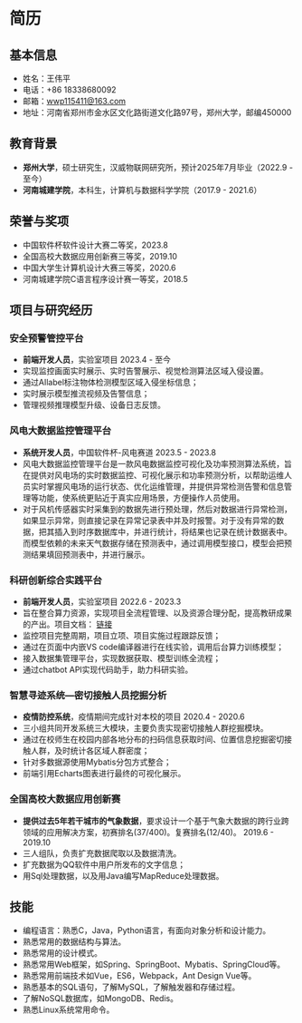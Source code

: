 # 简历

## 基本信息

- 姓名：王伟平
- 电话：+86 18338680092
- 邮箱：wwp115411@163.com
- 地址：河南省郑州市金水区文化路街道文化路97号，郑州大学，邮编450000

## 教育背景

- **郑州大学**，硕士研究生，汉威物联网研究所，预计2025年7月毕业（2022.9 - 至今）
- **河南城建学院**，本科生，计算机与数据科学学院（2017.9 - 2021.6）

## 荣誉与奖项

- 中国软件杯软件设计大赛二等奖，2023.8
- 全国高校大数据应用创新赛三等奖，2019.10
- 中国大学生计算机设计大赛三等奖，2020.6
- 河南城建学院C语言程序设计赛一等奖，2018.5

## 项目与研究经历


### 安全预警管控平台

- **前端开发人员**，实验室项目 2023.4 - 至今
- 实现监控画面实时展示、实时告警展示、视觉检测算法区域入侵设置。
- 通过AIlabel标注物体检测模型区域入侵坐标信息；
- 实时展示模型推流视频及告警信息；
- 管理视频推理模型升级、设备日志反馈。

### 风电大数据监控管理平台

- **系统开发人员**，中国软件杯-风电赛道 2023.5 - 2023.8
- 风电大数据监控管理平台是一款风电数据监控可视化及功率预测算法系统，旨在提供对风电场的实时数据监控、可视化展示和功率预测分析，以帮助运维人员实时掌握风电场的运行状态、优化运维管理，并提供异常检测告警和信息管理等功能，使系统更贴近于真实应用场景，方便操作人员使用。
- 对于风机传感器实时采集到的数据先进行预处理，然后对数据进行异常检测，如果显示异常，则直接记录在异常记录表中并及时报警。对于没有异常的数据，把其插入到时序数据库中，并进行统计，将结果也记录在统计数据表中。而模型依赖的未来天气数据存储在预测表中，通过调用模型接口，模型会把预测结果填回预测表中，并进行展示。

### 科研创新综合实践平台

- **前端开发人员**，实验室项目 2022.6 - 2023.3
- 旨在整合算力资源，实现项目全流程管理、以及资源合理分配，提高教研成果的产出。项目文档： [链接](https://agricultureiot.gitee.io/experiment-doc)
- 监控项目完整周期，项目立项、项目实施过程跟踪反馈；
- 通过在页面中内嵌VS code编译器进行在线实验，调用后台算力训练模型；
- 接入数据集管理平台，实现数据获取、模型训练全流程；
- 通过chatbot API实现代码助手，助力科研实验。

### 智慧寻迹系统—密切接触人员挖掘分析

- **疫情防控系统**，疫情期间完成针对本校的项目 2020.4 - 2020.6
- 三小组共同开发系统三大模块，主要负责实现密切接触人群挖掘模块。
- 通过在校师生在校园内部各地分布的扫码信息获取时间、位置信息挖掘密切接触人群，及时统计各区域人群密度；
- 针对多数据源使用Mybatis分包方式整合；
- 前端引用Echarts图表进行最终的可视化展示。

### 全国高校大数据应用创新赛

- **提供过去5年若干城市的气象数据**，要求设计一个基于气象大数据的跨行业跨领域的应用解决方案，初赛排名(37/400)。复赛排名(12/40)。 2019.6 - 2019.10
- 三人组队，负责扩充数据爬取以及数据清洗。
- 扩充数据为QQ软件中用户所发布的文字信息；
- 用Sql处理数据，以及用Java编写MapReduce处理数据。

## 技能

- 编程语言：熟悉C，Java，Python语言，有面向对象分析和设计能力。
- 熟悉常用的数据结构与算法。
- 熟悉常用的设计模式。
- 熟悉常用Web框架，如Spring、SpringBoot、Mybatis、SpringCloud等。
- 熟悉常用前端技术如Vue，ES6，Webpack，Ant Design Vue等。
- 熟悉基本的SQL语句，了解MySQL，了解触发器和存储过程。
- 了解NoSQL数据库，如MongoDB、Redis。
- 熟悉Linux系统常用命令。